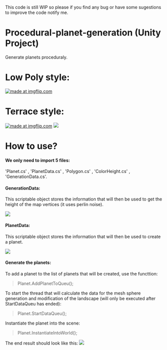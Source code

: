 This code is still WIP so please if you find any bug or have some sugestions to improve the code notify me.

# Procedural-planet-generation (Unity Project)
Generate planets proceduraly.
# Low Poly style:
<a href="https://imgflip.com/gif/2crlvi"><img src="https://i.imgflip.com/2crlvi.gif" title="made at imgflip.com"/></a>

# Terrace style:
<a href="https://imgflip.com/gif/2crlff"><img src="https://i.imgflip.com/2crlff.gif" title="made at imgflip.com"/></a>
![](https://i.gyazo.com/e15d76e0091e84ada206e3a14787739b.gif)


# How to use?
#### We only need to **import 5 files**: 
 'Planet.cs' , 'PlanetData.cs' , 'Polygon.cs' , 'ColorHeight.cs' , 'GenerationData.cs'.

#### GenerationData:
 This scriptable object stores the information that will then be used to get the height of the map vertices (it uses perlin noise).

 ![](https://i.gyazo.com/18a6e7d72de6d9383ae1c72503ba8d45.png)

#### PlanetData:
 This scriptable object stores the information that will then be used to create a planet.

 ![](https://i.gyazo.com/fc828f1192b56b41dce73e9fcf1df70c.png)

#### Generate the planets:
 To add a planet to the list of planets that will be created, use the functtion:
> Planet.AddPlanetToQueu();

To start the thread that will calculate the data for the mesh sphere generation and modification of the landscape (will only be executed after StartDataQueu has ended):
> Planet.StartDataQueu();

Instantiate the planet into the scene:
>Planet.InstantiateIntoWorld();

The end result should look like this:
![](https://i.gyazo.com/a9883d5782209245d504ea0c3c11803a.png)
